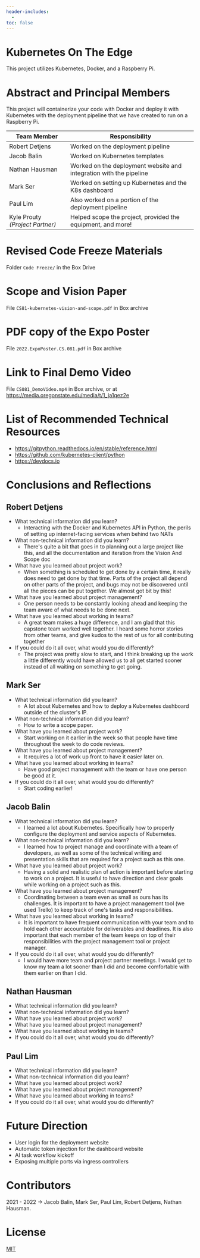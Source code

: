 ```yaml
---
header-includes:
  -
toc: false
---
```



# Kubernetes On The Edge

This project utilizes Kubernetes, Docker, and a Raspberry Pi.

# Abstract and Principal Members

This project will containerize your code with Docker and deploy it with Kubernetes with the deployment pipeline that we have created to run on a Raspberry Pi.

| Team Member                     | Responsibility                                                     |
|---------------------------------|--------------------------------------------------------------------|
| Robert Detjens                  | Worked on the deployment pipeline                                  |
| Jacob Balin                     | Worked on Kubernetes templates                                     |
| Nathan Hausman                  | Worked on the deployment website and integration with the pipeline |
| Mark Ser                        | Worked on setting up Kubernetes and the K8s dashboard              |
| Paul Lim                        | Also worked on a portion of the deployment pipeline                |
| Kyle Prouty *(Project Partner)* | Helped scope the project, provided the equipment, and more!        |

# Revised Code Freeze Materials

Folder `Code Freeze/` in the Box Drive

# Scope and Vision Paper

File `CS81-kubernetes-vision-and-scope.pdf` in Box archive

# PDF copy of the Expo Poster

File `2022.ExpoPoster.CS.081.pdf` in Box archive

# Link to Final Demo Video

File `CS081_DemoVideo.mp4` in Box archive, or at <https://media.oregonstate.edu/media/t/1_ja1qez2e>

# List of Recommended Technical Resources

- <https://gitpython.readthedocs.io/en/stable/reference.html>
- <https://github.com/kubernetes-client/python>
- <https://devdocs.io>

# Conclusions and Reflections

## Robert Detjens

- What technical information did you learn?
  - Interacting with the Docker and Kubernetes API in Python, the perils of setting up internet-facing services when behind two NATs
- What non-technical information did you learn?
  - There's quite a bit that goes in to planning out a large project like this, and all the documentation and iteration from the Vision And Scope doc
- What have you learned about project work?
  - When something is scheduled to get done by a certain time, it really does need to get done by that time. Parts of the project all depend on other parts of the project, and bugs may not be discovered until all the pieces can be put together. We almost got bit by this!
- What have you learned about project management?
  - One person needs to be constantly looking ahead and keeping the team aware of what needs to be done next.
- What have you learned about working in teams?
  - A great team makes a huge difference, and I am glad that this capstone team worked well together. I heard some horror stories from other teams, and give kudos to the rest of us for all contributing together
- If you could do it all over, what would you do differently?
  - The project was pretty slow to start, and I think breaking up the work a little differently would have allowed us to all get started sooner instead of all waiting on something to get going.

## Mark Ser

- What technical information did you learn?
  - A lot about Kubernetes and how to deploy a Kubernetes dashboard outside of the cluster's IP.
- What non-technical information did you learn?
  - How to write a scope paper.
- What have you learned about project work?
  - Start working on it earlier in the week so that people have time throughout the week to do code reviews.
- What have you learned about project management?
  - It requires a lot of work up front to have it easier later on.
- What have you learned about working in teams?
  - Have good project management with the team or have one person be good at it.
- If you could do it all over, what would you do differently?
  - Start coding earlier!

## Jacob Balin

- What technical information did you learn?
  - I learned a lot about Kubernetes. Specifically how to properly configure the deployment and service aspects of Kubernetes.
- What non-technical information did you learn?
  - I learned how to project manage and coordinate with a team of developers, as well as some of the technical writing and presentation skills that are required for a project such as this one.
- What have you learned about project work?
  - Having a solid and realistic plan of action is important before starting to work on a project. It is useful to have direction and clear goals while working on a project such as this.
- What have you learned about project management?
  - Coordinating between a team even as small as ours has its challenges. It is important to have a project management tool (we used Trello) to keep track of one's tasks and responsibilities.
- What have you learned about working in teams?
  - It is important to have frequent communication with your team and to hold each other accountable for deliverables and deadlines. It is also important that each member of the team keeps on top of their responsibilities with the project management tool or project manager.
- If you could do it all over, what would you do differently?
  - I would have more team and project partner meetings. I would get to know my team a lot sooner than I did and become comfortable with them earlier on than I did.

## Nathan Hausman

- What technical information did you learn?
- What non-technical information did you learn?
- What have you learned about project work?
- What have you learned about project management?
- What have you learned about working in teams?
- If you could do it all over, what would you do differently?

## Paul Lim


- What technical information did you learn?
- What non-technical information did you learn?
- What have you learned about project work?
- What have you learned about project management?
- What have you learned about working in teams?
- If you could do it all over, what would you do differently?

# Future Direction

- User login for the deployment website
- Automatic token injection for the dashboard website
- AI task workflow kickoff
- Exposing multiple ports via ingress controllers

# Contributors

2021 - 2022 -> Jacob Balin, Mark Ser, Paul Lim, Robert Detjens, Nathan Hausman.

# License

[MIT](https://choosealicense.com/licenses/mit/)
